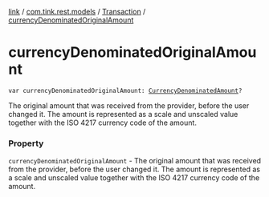 [link](../../index.md) / [com.tink.rest.models](../index.md) / [Transaction](index.md) / [currencyDenominatedOriginalAmount](./currency-denominated-original-amount.md)

# currencyDenominatedOriginalAmount

`var currencyDenominatedOriginalAmount: `[`CurrencyDenominatedAmount`](../-currency-denominated-amount/index.md)`?`

The original amount that was received from the provider, before the user changed it. The amount is represented as a scale and unscaled value together with the ISO 4217 currency code of the amount.

### Property

`currencyDenominatedOriginalAmount` - The original amount that was received from the provider, before the user changed it. The amount is represented as a scale and unscaled value together with the ISO 4217 currency code of the amount.